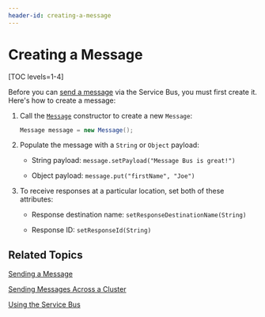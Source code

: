 ```yaml
---
header-id: creating-a-message
---
```


# Creating a Message

[TOC levels=1-4]

Before you can 
[send a message](/docs/7-2/frameworks/-/knowledge_base/f/using-the-service-bus#sending-messages) 
via the Service Bus, you must first create it. Here's how to create a message: 

1.  Call the
    [`Message`](@platform-ref@/7.1-latest/javadocs/portal-kernel/com/liferay/portal/kernel/messaging/Message.html) 
    constructor to create a new `Message`: 

    ```java
    Message message = new Message();
    ```

2.  Populate the message with a `String` or `Object` payload:

    -   String payload: `message.setPayload("Message Bus is great!")`

    -   Object payload: `message.put("firstName", "Joe")`

3.  To receive responses at a particular location, set both of these attributes: 

    -  Response destination name: `setResponseDestinationName(String)`

    -  Response ID: `setResponseId(String)`

## Related Topics

[Sending a Message](/docs/7-2/frameworks/-/knowledge_base/f/sending-a-message)

[Sending Messages Across a Cluster](/docs/7-2/frameworks/-/knowledge_base/f/sending-messages-across-a-cluster) 

[Using the Service Bus](/docs/7-2/frameworks/-/knowledge_base/f/using-the-service-bus) 
